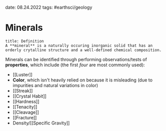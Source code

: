 date: 08.24.2022
tags: #earthsci/geology 
# Minerals
```ad-note
title: Definition
A **mineral** is a naturally occuring inorganic solid that has an orderly crytalline structure and a well-defined chemical composition.
```

Minerals can be identified through performing observations/tests of **properties**, which include (the first *four* are most commonly used):
- [[Luster]]
- **Color**, which isn't heavily relied on because it is misleading (due to impurities and natural variations in color)
- [[Streak]]
- [[Crystal Habit]]
- [[Hardness]]
- [[Tenacity]]
- [[Cleavage]]
- [[Fracture]]
- Density/[[Specific Gravity]]